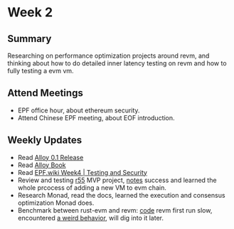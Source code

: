 # Week 2

## Summary

Researching on performance optimization projects around revm, and thinking about how to do detailed inner latency testing on revm and how to fully testing a evm vm.

## Attend Meetings

* EPF office hour, about ethereum security.
* Attend Chinese EPF meeting, about EOF introduction.

## Weekly Updates

* Read [Alloy 0.1 Release](https://www.paradigm.xyz/2024/06/alloy-release)
* Read [Alloy Book](https://alloy.rs/)
* Read [EPF.wiki Week4 | Testing and Security](https://epf.wiki/#/eps/week4)
* Review and testing [r55](https://github.com/leonardoalt/r55) MVP project, [notes](https://hackmd.io/@leoalt/r55) success and learned the whole prcocess of adding a new VM to evm chain.
* Research Monad, read the docs, learned the execution and consensus optimization Monad does.
* Benchmark between rust-evm and revm: [code](https://github.com/Akagi201/evm-workshop/blob/master/bench/benches/rust_evm.rs) revm first run slow, encountered [a weird behavior](https://www.reddit.com/r/rust/comments/1dn99xi/very_weird_behaviour_when_doing_bench_testing/), will dig into it later.
